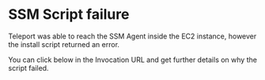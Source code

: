 # SSM Script failure
Teleport was able to reach the SSM Agent inside the EC2 instance, however the install script returned an error.

You can click below in the Invocation URL and get further details on why the script failed.